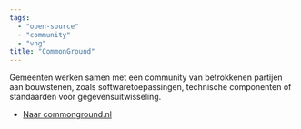 ```yaml
---
tags:
  - "open-source"
  - "community"
  - "vng"
title: "CommonGround"
---
```


Gemeenten werken samen met een community van betrokkenen partijen aan bouwstenen, zoals softwaretoepassingen, technische componenten of standaarden voor gegevensuitwisseling.

- [Naar commonground.nl](https://commonground.nl/)